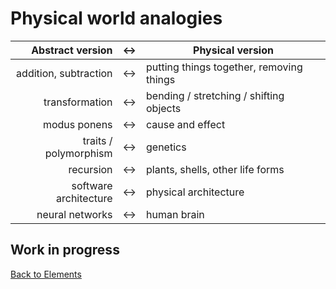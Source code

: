 # Physical world analogies

|      Abstract version |  ↔   | Physical version                         |
| --------------------: | :--: | ---------------------------------------- |
| addition, subtraction |  ↔   | putting things together, removing things |
|        transformation |  ↔   | bending / stretching / shifting objects  |
|          modus ponens |  ↔   | cause and effect                         |
| traits / polymorphism |  ↔   | genetics                                 |
|             recursion |  ↔   | plants, shells, other life forms         |
| software architecture |  ↔   | physical architecture                    |
|       neural networks |  ↔   | human brain                              |

## Work in progress

[Back to Elements](README.md#connections-to-the-physical-world)
